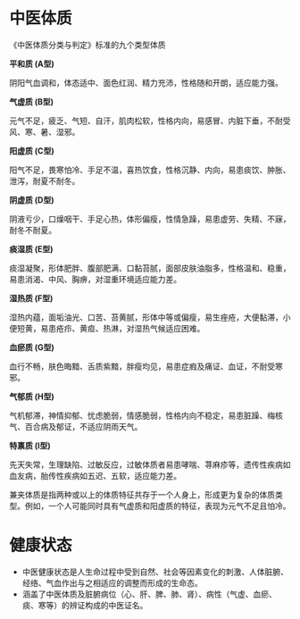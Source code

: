 # 中医体质

《中医体质分类与判定》标准的九个类型体质

**平和质 \(A型\)**

阴阳气血调和，体态适中、面色红润、精力充沛，性格随和开朗，适应能力强。

**气虚质 \(B型\)**

元气不足，疲乏、气短、自汗，肌肉松软，性格内向，易感冒、内脏下垂，不耐受风、寒、暑、湿邪。

**阳虚质 \(C型\)**

阳气不足，畏寒怕冷、手足不温，喜热饮食，性格沉静、内向，易患痰饮、肿胀、泄泻，耐夏不耐冬。

**阴虚质 \(D型\)**

阴液亏少，口燥咽干、手足心热，体形偏瘦，性情急躁，易患虚劳、失精、不寐，耐冬不耐夏。

**痰湿质 \(E型\)**

痰湿凝聚，形体肥胖、腹部肥满、口黏苔腻，面部皮肤油脂多，性格温和、稳重，易患消渴、中风、胸痹，对湿重环境适应能力差。

**湿热质 \(F型\)**

湿热内蕴，面垢油光、口苦、苔黄腻，形体中等或偏瘦，易生痤疮，大便黏滞，小便短黄，易患疮疖、黄疸、热淋，对湿热气候适应困难。

**血瘀质 \(G型\)**

血行不畅，肤色晦黯、舌质紫黯，胖瘦均见，易患症瘕及痛证、血证，不耐受寒邪。

**气郁质 \(H型\)**

气机郁滞，神情抑郁、忧虑脆弱，情感脆弱，性格内向不稳定，易患脏躁、梅核气、百合病及郁证，不适应阴雨天气。

**特禀质 \(I型\)**

先天失常，生理缺陷、过敏反应，过敏体质者易患哮喘、荨麻疹等，遗传性疾病如血友病，胎传性疾病如五迟、五软，适应能力差。

兼夹体质是指两种或以上的体质特征共存于一个人身上，形成更为复杂的体质类型。例如，一个人可能同时具有气虚质和阳虚质的特征，表现为元气不足且怕冷。

# 健康状态

* 中医健康状态是人生命过程中受到自然、社会等因素变化的刺激、人体脏腑、经络、气血作出与之相适应的调整而形成的生命态。
* 涵盖了中医体质及脏腑病位（心、肝、脾、肺、肾）、病性（气虚、血瘀、痰、寒等）的辨证构成的中医证名。



